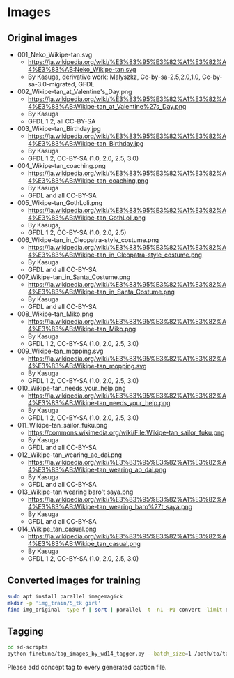 
# Images

## Original images

- 001_Neko_Wikipe-tan.svg
    - <https://ja.wikipedia.org/wiki/%E3%83%95%E3%82%A1%E3%82%A4%E3%83%AB:Neko_Wikipe-tan.svg>
    - By Kasuga, derivative work: Malyszkz, Cc-by-sa-2.5,2.0,1.0, Cc-by-sa-3.0-migrated, GFDL
- 002_Wikipe-tan_at_Valentine's_Day.png
    - <https://ja.wikipedia.org/wiki/%E3%83%95%E3%82%A1%E3%82%A4%E3%83%AB:Wikipe-tan_at_Valentine%27s_Day.png>
    - By Kasuga
    - GFDL 1.2, all CC-BY-SA
- 003_Wikipe-tan_Birthday.jpg
    - <https://ja.wikipedia.org/wiki/%E3%83%95%E3%82%A1%E3%82%A4%E3%83%AB:Wikipe-tan_Birthday.jpg>
    - By Kasuga
    - GFDL 1.2, CC-BY-SA (1.0, 2.0, 2.5, 3.0)
- 004_Wikipe-tan_coaching.png
    - <https://ja.wikipedia.org/wiki/%E3%83%95%E3%82%A1%E3%82%A4%E3%83%AB:Wikipe-tan_coaching.png>
    - By Kasuga
    - GFDL and all CC-BY-SA
- 005_Wikipe-tan_GothLoli.png
    - <https://ja.wikipedia.org/wiki/%E3%83%95%E3%82%A1%E3%82%A4%E3%83%AB:Wikipe-tan_GothLoli.png>
    - By Kasuga,
    - GFDL 1.2, CC-BY-SA (1.0, 2.0, 2.5)
- 006_Wikipe-tan_in_Cleopatra-style_costume.png
    - <https://ja.wikipedia.org/wiki/%E3%83%95%E3%82%A1%E3%82%A4%E3%83%AB:Wikipe-tan_in_Cleopatra-style_costume.png>
    - By Kasuga
    - GFDL and all CC-BY-SA
- 007_Wikipe-tan_in_Santa_Costume.png
    - <https://ja.wikipedia.org/wiki/%E3%83%95%E3%82%A1%E3%82%A4%E3%83%AB:Wikipe-tan_in_Santa_Costume.png>
    - By Kasuga
    - GFDL and all CC-BY-SA
- 008_Wikipe-tan_Miko.png
    - <https://ja.wikipedia.org/wiki/%E3%83%95%E3%82%A1%E3%82%A4%E3%83%AB:Wikipe-tan_Miko.png>
    - By Kasuga
    - GFDL 1.2, CC-BY-SA (1.0, 2.0, 2.5, 3.0)
- 009_Wikipe-tan_mopping.svg
    - <https://ja.wikipedia.org/wiki/%E3%83%95%E3%82%A1%E3%82%A4%E3%83%AB:Wikipe-tan_mopping.svg>
    - By Kasuga
    - GFDL 1.2, CC-BY-SA (1.0, 2.0, 2.5, 3.0)
- 010_Wikipe-tan_needs_your_help.png
    - <https://ja.wikipedia.org/wiki/%E3%83%95%E3%82%A1%E3%82%A4%E3%83%AB:Wikipe-tan_needs_your_help.png>
    - By Kasuga
    - GFDL 1.2, CC-BY-SA (1.0, 2.0, 2.5, 3.0)
- 011_Wikipe-tan_sailor_fuku.png
    - <https://commons.wikimedia.org/wiki/File:Wikipe-tan_sailor_fuku.png>
    - By Kasuga
    - GFDL and all CC-BY-SA
- 012_Wikipe-tan_wearing_ao_dai.png
    - <https://ja.wikipedia.org/wiki/%E3%83%95%E3%82%A1%E3%82%A4%E3%83%AB:Wikipe-tan_wearing_ao_dai.png>
    - By Kasuga
    - GFDL and all CC-BY-SA
- 013_Wikipe-tan wearing baro't saya.png
    - <https://ja.wikipedia.org/wiki/%E3%83%95%E3%82%A1%E3%82%A4%E3%83%AB:Wikipe-tan_wearing_baro%27t_saya.png>
    - By Kasuga
    - GFDL and all CC-BY-SA
- 014_Wikipe_tan_casual.png
    - <https://ja.wikipedia.org/wiki/%E3%83%95%E3%82%A1%E3%82%A4%E3%83%AB:Wikipe_tan_casual.png>
    - By Kasuga
    - GFDL 1.2, CC-BY-SA (1.0, 2.0, 2.5, 3.0)

## Converted images for training

```bash
sudo apt install parallel imagemagick
mkdir -p 'img_train/5_tk girl'
find img_original -type f | sort | parallel -t -n1 -P1 convert -limit disk 0 -background white -alpha remove -alpha off -fuzz 5% -trim -resize 512x704 -gravity center -extent 512x704 {} '"img_train/5_tk girl/{#}.png"'
```

## Tagging

```bash
cd sd-scripts
python finetune/tag_images_by_wd14_tagger.py --batch_size=1 /path/to/target_dur
```

Please add concept tag to every generated caption file.
